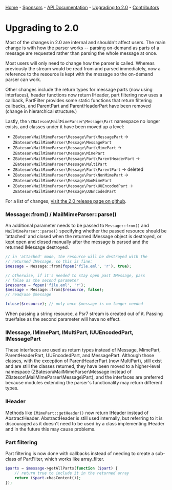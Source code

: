 [Home](/) - [Sponsors](/#sponsors) - [API Documentation](api/2.2) - [Upgrading to 2.0](upgrade-2.0) - [Contributors](/#contributors)

# Upgrading to 2.0

Most of the changes in 2.0 are internal and shouldn't affect users.  The main change is with how the parser works -- parsing on-demand as parts of a message are requested rather than parsing the whole message at once.

Most users will only need to change how the parser is called.  Whereas previously the stream would be read from and parsed immediately, now a reference to the resource is kept with the message so the on-demand parser can work.

Other changes include the return types for message parts (now using interfaces), header functions now return IHeader, part filtering now uses a callback, PartFilter provides some static functions that return filtering callbacks, and ParentPart and ParentHeaderPart have been removed (change in hierarchical structure.)

Lastly, the `\ZBateson\MailMimeParser\Message\Part` namespace no longer exists, and classes under it have been moved up a level:

- `ZBateson\MailMimeParser\Message\Part\MessagePart` -> `ZBateson\MailMimeParser\Message\MessagePart`
- `ZBateson\MailMimeParser\Message\Part\MimePart` -> `ZBateson\MailMimeParser\Message\MimePart`
- `ZBateson\MailMimeParser\Message\Part\ParentHeaderPart` -> `ZBateson\MailMimeParser\Message\MultiPart`
- `ZBateson\MailMimeParser\Message\Part\ParentPart` -> deleted
- `ZBateson\MailMimeParser\Message\Part\NonMimePart` -> `ZBateson\MailMimeParser\Message\NonMimePart`
- `ZBateson\MailMimeParser\Message\Part\UUEncodedPart` -> `ZBateson\MailMimeParser\Message\UUEncodedPart`

For a list of changes, [visit the 2.0 release page on github](https://github.com/zbateson/mail-mime-parser/releases/tag/2.0.0).

### Message::from() / MailMimeParser::parse()

An additional parameter needs to be passed to ``` Message::from() ``` and ``` MailMimeParser::parse() ``` specifying whether the passed resource should be 'attached' and closed when the returned IMessage object is destroyed, or kept open and closed manually after the message is parsed and the returned IMessage destroyed.

```php
// in 'attached' mode, the resource will be destroyed with the
// returned IMessage, so this is fine:
$message = Message::from(fopen('file.eml', 'r'), true);

// otherwise, if it's needed to stay open past IMessage, pass
// false as the second parameter
$resource = fopen('file.eml', 'r');
$message = Message::from($resource, false);
// read/use $message

fclose($resource); // only once $message is no longer needed
```

When passing a string resource, a Psr7 stream is created out of it.  Passing true/false as the second parameter
will have no effect.

### IMessage, IMimePart, IMultiPart, IUUEncodedPart, IMessagePart

These interfaces are used as return types instead of Message, MimePart, ParentHeaderPart, UUEncodedPart, and MessagePart.  Although those classes, with the exception of ParentHeaderPart (now MultiPart), still exist and are still the classes returned, they have been moved to a higher-level namespace (ZBateson\MailMimeParser\Message instead of ZBateson\MailMimeParser\Message\Part), and the interfaces are preferred because modules extending the parser's functionality may return different types.

### IHeader

Methods like `IMimePart::getHeader()` now return IHeader instead of AbstractHeader.  AbstractHeader is still used internally, but referring to it is discouraged as it doesn't need to be used by a class implementing IHeader and in the future this may cause problems.

### Part filtering

Part filtering is now done with callbacks instead of needing to create a sub-class of PartFilter, which works like array_filter.

```php
$parts = $message->getAllParts(function ($part) {
    // return true to include it in the returned array
    return ($part->hasContent());
});

```

